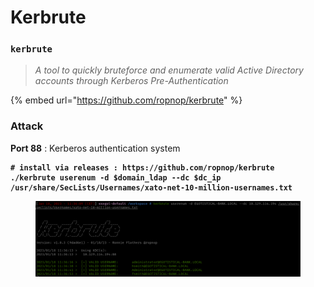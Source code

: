 # Kerbrute

### `kerbrute`

> _A tool to quickly bruteforce and enumerate valid Active Directory accounts through Kerberos Pre-Authentication_

{% embed url="https://github.com/ropnop/kerbrute" %}

### Attack

**Port 88** : Kerberos authentication system

<pre class="language-bash"><code class="lang-bash"><strong># install via releases : https://github.com/ropnop/kerbrute
</strong><strong>./kerbrute userenum -d $domain_ldap --dc $dc_ip /usr/share/SecLists/Usernames/xato-net-10-million-usernames.txt
</strong></code></pre>

<figure><img src="../../../.gitbook/assets/image (2) (1) (1).png" alt=""><figcaption></figcaption></figure>
